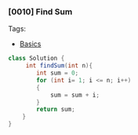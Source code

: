 ### [0010] Find Sum

Tags:
- [Basics](../01-basics.md)

```java
class Solution {
     int findSum(int n){
        int sum = 0;
        for (int i= 1; i <= n; i++)
        {
            sum = sum + i;
        }
        return sum;
    }
}
```
